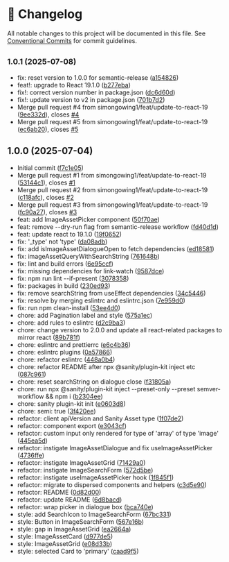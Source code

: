 <!-- markdownlint-disable --><!-- textlint-disable -->

# 📓 Changelog

All notable changes to this project will be documented in this file. See
[Conventional Commits](https://conventionalcommits.org) for commit guidelines.

## <small>1.0.1 (2025-07-08)</small>

- fix: reset version to 1.0.0 for semantic-release ([a154826](https://github.com/simongowing1/sanity-plugin-image-asset-picker/commit/a154826))
- feat!: upgrade to React 19.1.0 ([b277eba](https://github.com/simongowing1/sanity-plugin-image-asset-picker/commit/b277eba))
- fix!: correct version number in package.json ([dc6d60d](https://github.com/simongowing1/sanity-plugin-image-asset-picker/commit/dc6d60d))
- fix!: update version to v2 in package.json ([701b7d2](https://github.com/simongowing1/sanity-plugin-image-asset-picker/commit/701b7d2))
- Merge pull request #4 from simongowing1/feat/update-to-react-19 ([9ee332d](https://github.com/simongowing1/sanity-plugin-image-asset-picker/commit/9ee332d)), closes [#4](https://github.com/simongowing1/sanity-plugin-image-asset-picker/issues/4)
- Merge pull request #5 from simongowing1/feat/update-to-react-19 ([ec6ab20](https://github.com/simongowing1/sanity-plugin-image-asset-picker/commit/ec6ab20)), closes [#5](https://github.com/simongowing1/sanity-plugin-image-asset-picker/issues/5)

## 1.0.0 (2025-07-04)

- Initial commit ([f7c1e05](https://github.com/simongowing1/sanity-plugin-image-asset-picker/commit/f7c1e05))
- Merge pull request #1 from simongowing1/feat/update-to-react-19 ([53144c1](https://github.com/simongowing1/sanity-plugin-image-asset-picker/commit/53144c1)), closes [#1](https://github.com/simongowing1/sanity-plugin-image-asset-picker/issues/1)
- Merge pull request #2 from simongowing1/feat/update-to-react-19 ([c118afc](https://github.com/simongowing1/sanity-plugin-image-asset-picker/commit/c118afc)), closes [#2](https://github.com/simongowing1/sanity-plugin-image-asset-picker/issues/2)
- Merge pull request #3 from simongowing1/feat/update-to-react-19 ([fc90a27](https://github.com/simongowing1/sanity-plugin-image-asset-picker/commit/fc90a27)), closes [#3](https://github.com/simongowing1/sanity-plugin-image-asset-picker/issues/3)
- feat: add ImageAssetPicker component ([50f70ae](https://github.com/simongowing1/sanity-plugin-image-asset-picker/commit/50f70ae))
- feat: remove --dry-run flag from semantic-release workflow ([fd40d1d](https://github.com/simongowing1/sanity-plugin-image-asset-picker/commit/fd40d1d))
- feat: update react to 19.1.0 ([19f0652](https://github.com/simongowing1/sanity-plugin-image-asset-picker/commit/19f0652))
- fix: '\_type' not 'type' ([da08adb](https://github.com/simongowing1/sanity-plugin-image-asset-picker/commit/da08adb))
- fix: add isImageAssetDialogueOpen to fetch dependencies ([ed18581](https://github.com/simongowing1/sanity-plugin-image-asset-picker/commit/ed18581))
- fix: imageAssetQueryWithSearchString ([761648b](https://github.com/simongowing1/sanity-plugin-image-asset-picker/commit/761648b))
- fix: lint and build errors ([6e95ccf](https://github.com/simongowing1/sanity-plugin-image-asset-picker/commit/6e95ccf))
- fix: missing dependencies for link-watch ([9587dce](https://github.com/simongowing1/sanity-plugin-image-asset-picker/commit/9587dce))
- fix: npm run lint --if-present ([3078358](https://github.com/simongowing1/sanity-plugin-image-asset-picker/commit/3078358))
- fix: packages in build ([230ed93](https://github.com/simongowing1/sanity-plugin-image-asset-picker/commit/230ed93))
- fix: remove searchString from useEffect dependencies ([34c5446](https://github.com/simongowing1/sanity-plugin-image-asset-picker/commit/34c5446))
- fix: resolve by merging eslintrc and eslintrc.json ([7e959d0](https://github.com/simongowing1/sanity-plugin-image-asset-picker/commit/7e959d0))
- fix: run npm clean-install ([53ee4d0](https://github.com/simongowing1/sanity-plugin-image-asset-picker/commit/53ee4d0))
- chore: add Pagination label and style ([575a1ec](https://github.com/simongowing1/sanity-plugin-image-asset-picker/commit/575a1ec))
- chore: add rules to eslintrc ([d2c9ba3](https://github.com/simongowing1/sanity-plugin-image-asset-picker/commit/d2c9ba3))
- chore: change version to 2.0.0 and update all react-related packages to mirror react ([89b781f](https://github.com/simongowing1/sanity-plugin-image-asset-picker/commit/89b781f))
- chore: eslintrc and prettierrc ([e6c4b36](https://github.com/simongowing1/sanity-plugin-image-asset-picker/commit/e6c4b36))
- chore: eslintrc plugins ([0a57866](https://github.com/simongowing1/sanity-plugin-image-asset-picker/commit/0a57866))
- chore: refactor eslintrc ([448a0b4](https://github.com/simongowing1/sanity-plugin-image-asset-picker/commit/448a0b4))
- chore: refactor README after npx @sanity/plugin-kit inject etc ([087c961](https://github.com/simongowing1/sanity-plugin-image-asset-picker/commit/087c961))
- chore: reset searchString on dialogue close ([f31805a](https://github.com/simongowing1/sanity-plugin-image-asset-picker/commit/f31805a))
- chore: run npx @sanity/plugin-kit inject --preset-only --preset semver-workflow && npm i ([b2304ee](https://github.com/simongowing1/sanity-plugin-image-asset-picker/commit/b2304ee))
- chore: sanity plugin-kit init ([e0603d8](https://github.com/simongowing1/sanity-plugin-image-asset-picker/commit/e0603d8))
- chore: semi: true ([3f420ee](https://github.com/simongowing1/sanity-plugin-image-asset-picker/commit/3f420ee))
- refactor: client apiVersion and Sanity Asset type ([1f07de2](https://github.com/simongowing1/sanity-plugin-image-asset-picker/commit/1f07de2))
- refactor: component export ([e3043cf](https://github.com/simongowing1/sanity-plugin-image-asset-picker/commit/e3043cf))
- refactor: custom input only rendered for type of 'array' of type 'image' ([445ea5d](https://github.com/simongowing1/sanity-plugin-image-asset-picker/commit/445ea5d))
- refactor: instigate ImageAssetDialogue and fix useImageAssetPicker ([4736ffe](https://github.com/simongowing1/sanity-plugin-image-asset-picker/commit/4736ffe))
- refactor: instigate ImageAssetGrid ([71429a0](https://github.com/simongowing1/sanity-plugin-image-asset-picker/commit/71429a0))
- refactor: instigate ImageSearchForm ([572d5be](https://github.com/simongowing1/sanity-plugin-image-asset-picker/commit/572d5be))
- refactor: instigate useImageAssetPicker hook ([1f845f1](https://github.com/simongowing1/sanity-plugin-image-asset-picker/commit/1f845f1))
- refactor: migrate to dispersed components and helpers ([c3d5e90](https://github.com/simongowing1/sanity-plugin-image-asset-picker/commit/c3d5e90))
- refactor: README ([0d82d00](https://github.com/simongowing1/sanity-plugin-image-asset-picker/commit/0d82d00))
- refactor: update README ([6d8bacd](https://github.com/simongowing1/sanity-plugin-image-asset-picker/commit/6d8bacd))
- refactor: wrap picker in dialogue box ([bca740e](https://github.com/simongowing1/sanity-plugin-image-asset-picker/commit/bca740e))
- style: add SearchIcon to ImageSearchForm ([67bc331](https://github.com/simongowing1/sanity-plugin-image-asset-picker/commit/67bc331))
- style: Button in ImageSearchForm ([567e16b](https://github.com/simongowing1/sanity-plugin-image-asset-picker/commit/567e16b))
- style: gap in ImageAssetGrid ([ea2664a](https://github.com/simongowing1/sanity-plugin-image-asset-picker/commit/ea2664a))
- style: ImageAssetCard ([d977de5](https://github.com/simongowing1/sanity-plugin-image-asset-picker/commit/d977de5))
- style: ImageAssetGrid ([e08d33b](https://github.com/simongowing1/sanity-plugin-image-asset-picker/commit/e08d33b))
- style: selected Card to 'primary' ([caad9f5](https://github.com/simongowing1/sanity-plugin-image-asset-picker/commit/caad9f5))
